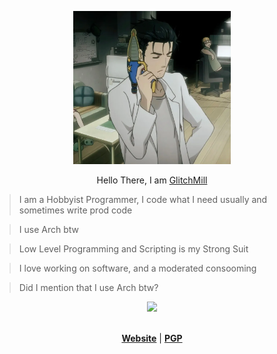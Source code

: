 <p align='center'>
<img src='2b1fc17631cbbfe5d2a0a77fc912fbd8.webp' alt="Half size image" style="width: 50%; height: auto;">
</p>

<p align="center">
Hello There, I am <a href='https://github.com/GlitchMill'>GlitchMill </a>
</p>

> I am a Hobbyist Programmer, I code what I need usually and sometimes write prod code  
  
> I use Arch btw  
  
> Low Level Programming and Scripting is my Strong Suit

> I love working on software, and a moderated consooming

> Did I mention that I use Arch btw?



<div align="center">
  <img src="https://profile-counter.glitch.me/GlitchMill/count.svg?"  />
</div>
<br>
<!--  Not Feeling Like it ngl
<img src="https://raw.githubusercontent.com/GlitchMill/GlitchMill/output/snake.svg" alt="Snake animation" /> -->

<p align="center">
  <strong><a href="https://glitchmill.xyz">Website</a></strong> |
  <strong><a href="https://glitchmill.xyz/glitch_key.asc">PGP</a></strong>
</p>